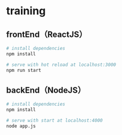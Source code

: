 # training

## frontEnd（ReactJS）

``` bash
# install dependencies
npm install

# serve with hot reload at localhost:3000
npm run start
```

## backEnd（NodeJS）

``` bash
# install dependencies
npm install

# serve with start at localhost:4000
node app.js
```
